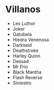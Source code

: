 # Villanos

* Lex Luthor
* Joker
* Gatubela
* Hiedra Venenosa
* Darkseid
* Deathstroke
* Harley Quinn
* Dessad
* Mr Frío
* Black Mantha
* Flash Reverse
* Siniestro
